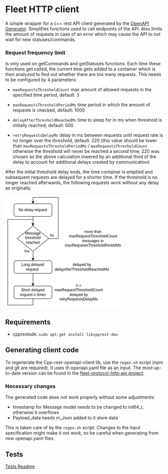 # Fleet HTTP client

A simple wrapper for a c++ rest API client generated by the [OpenAPI Generator](https://openapi-generator.tech). Simplifies functions used to call endpoints of the API. Also limits the amount of requests in case of an error which may cause the API to not wait for new statuses/commands. 

### Request frequency limit

Is only used on getCommands and getStatuses functions. Each time these functions get called, the current time gets added to a container which is then analyzed to find out whether there are too many requests. This needs to be configured by 4 parameters:

- `maxRequestsThresholdCount` max amount of allowed requests in the specified time period, default: 3

- `maxRequestsThresholdPeriodMs` time period in which the amount of requests is checked, default: 1000

- `delayAfterThresholdReachedMs` time to sleep for in ms when threshold is initially reached, default: 500

- `retryRequestsDelayMs` delay in ms between requests until request rate is no longer over the threshold, default: 220 (this value should be lower than `maxRequestsThresholdPeriodMs` / `maxRequestsThresholdCount` otherwise the threshold will never be reached a second time; 220 was chosen as the above calculation lowered by an additional third of the delay to account for additional delays created by communication)

After the initial threshold delay ends, the time container is emptied and subsequent requests are delayed for a shorter time. If the threshold is no longer reached afterwards, the following requests work without any delay as originally.

![Flow chart](./doc/img/request_frequency_guard.png)

## Requirements

- cpprestsdk: `sudo apt-get install libcpprest-dev`

## Generating client code

To regenerate the Cpp-rest-openapi-client lib, use the `regen.sh` script (npm and git are required). It uses th openapi.yaml file as an input. The most up-to-date version can be found in the [fleet-protocol-http-api project](https://github.com/bringauto/fleet-protocol-http-api).

### Necessary changes

The generated code does not work properly without some adjustments:

- timestamp for Message model needs to be changed to int64_t, otherwise it overflows
- Payload_data needs m_Json added to it store data

This is taken care of by the `regen.sh` script. Changes to the input specification might make it not work, so be careful when generating from new openapi.yaml files.

## Tests

[Tests Readme](./test/README.md)